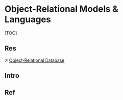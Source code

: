 # Object-Relational Models & Languages

[TOC]



## Res
↗ [Object-Relational Database](../../👔%20DBMS/☕️%20Object-Relational%20Database/Object-Relational%20Database.md)



## Intro


## Ref

